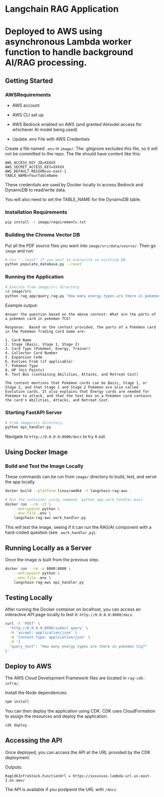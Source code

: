 # Langchain RAG Application
# Deployed to AWS using asynchronous Lambda worker function to handle background AI/RAG processing.

## Getting Started

### AWSRequirements

- AWS account
- AWS CLI set up
- AWS Bedrock enabled on AWS (and granted AImodel access for whichever AI model being used)

- Update .env File with AWS Credentials

Create a file named `.env` in `image/`. The .gitignore excludes this file, so it will not be committed to the repo. The file should have content like this:

```
AWS_ACCESS_KEY_ID=XXXXX
AWS_SECRET_ACCESS_KEY=XXXXX
AWS_DEFAULT_REGION=us-east-1
TABLE_NAME=YourTableName
```

These credentials are used by Docker locally to access Bedrock and DynamoDB to read/write data.

You will also need to set the TABLE_NAME for the DynamoDB table.

### Installation Requirements

```sh
pip install -r image/requirements.txt
```

### Building the Chroma Vector DB

Put all the PDF source files you want into `image/src/data/source/`. Then go `image` and run:

```sh
# Use "--reset" if you want to overwrite an existing DB.
python populate_database.py --reset
```

### Running the Application

```sh
# Execute from image/src directory
cd image/src
python rag_app/query_rag.py "How many energy types are there in pokemon tcg?"
```

Example output:

```text
Answer the question based on the above context: What are the parts of a pokemon card in pokemon TCG?

Response:  Based on the context provided, the parts of a Pokémon card in the Pokémon Trading Card Game are:

1. Card Name
2. Stage (Basic, Stage 1, Stage 2)
3. Card Type (Pokémon, Energy, Trainer)
4. Collector Card Number
5. Expansion Code
6. Evolves From (if applicable)
7. Pokémon Type
8. HP (Hit Points)
9. Text Box (containing Abilities, Attacks, and Retreat Cost)

The context mentions that Pokémon cards can be Basic, Stage 1, or Stage 2, and that Stage 1 and Stage 2 Pokémon are also called Evolution cards. It also explains that Energy cards are needed for Pokémon to attack, and that the text box on a Pokémon card contains the card's Abilities, Attacks, and Retreat Cost.
```

### Starting FastAPI Server

```sh
# From image/src directory.
python api_handler.py
```

Navigate to `http://0.0.0.0:8000/docs` to try it out.

## Using Docker Image

### Build and Test the Image Locally

These commands can be run from `image/` directory to build, test, and serve the app locally.

```sh
docker build --platform linux/amd64 -t langchain-rag-aws .
```

```sh
# Run the container using command `python app_work_handler.main`
docker run --rm -it \
    --entrypoint python \
    --env-file .env \
    langchain-rag-aws work_handler.py
```

This will test the image, seeing if it can run the RAG/AI component with a hard-coded question (see ` work_handler.py`).

## Running Locally as a Server

Once the image is built from the previous step.

```sh
docker run --rm -p 8000:8000 \
    --entrypoint python \
    --env-file .env \
    langchain-rag-aws api_handler.py
```

## Testing Locally

After running the Docker container on localhost, you can access an interactive API page locally to test it: `http://0.0.0.0:8000/docs`.

```sh
curl -X 'POST' \
  'http://0.0.0.0:8000/submit_query' \
  -H 'accept: application/json' \
  -H 'Content-Type: application/json' \
  -d '{
  "query_text": "How many energy types are there in pokemon tcg?"
}'
```

## Deploy to AWS

The AWS Cloud Development Framework files are located in `rag-cdk-infra/`. 

Install the Node dependencies.

```sh
npm install
```

You can then deploy the application using CDK. CDK uses CloudFormation to assign the resources and deploy the application.

```sh
cdk deploy
```

## Accessing the API

Once deployed, you can access the API at the URL provided by the CDK deployment.

Outputs:

```
RagCdkInfraStack.FunctionUrl = https://xxxxxxxx.lambda-url.us-east-1.on.aws/
```

The API is available if you postpend the URL with `/docs`.
